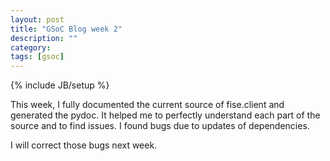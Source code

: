 ```yaml
---
layout: post
title: "GSoC Blog week 2"
description: ""
category: 
tags: [gsoc]
---
```

{% include JB/setup %}

This week, I fully documented the current source of fise.client and generated
the pydoc. It helped me to perfectly understand each part of the source and to
find issues. I found bugs due to updates of dependencies.

I will correct those bugs next week.
